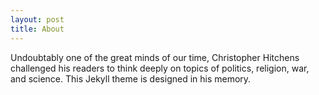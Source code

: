 ```yaml
---
layout: post
title: About
---
```


Undoubtably one of the great minds of our time, Christopher Hitchens challenged his readers to think deeply on topics of politics, religion, war, and science. This Jekyll theme is designed in his memory.
